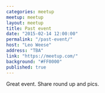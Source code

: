```yaml
---
categories: meetup
meetup: meetup
layout: meetup
title: Past event
date: "2015-02-14 12:00:00"
permalink: "/past-event/"
host: "Leo Weese"
address: "TBA"
link: "https://meetup.com/"
background: "#FF0000"
published: true
---
```


Great event. Share round up and pics.
